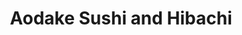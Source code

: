 ---
layout: place
title: "Aodake Sushi and Hibachi"
permalink: /illinois/darien/aodake-sushi-and-hibachi.html
stateAbbr: IL
stateName: Illinois
cityName: Darien
seo:
  name: "Aodake Sushi and Hibachi"
  type: Restaurant
  links: null
description: "Aodake Sushi and Hibachi serves delicious sushi in Darien, Illinois. Try fresh Japanese dishes for a great dining experience. "
place_id: ChIJqaAlWfFPDogRoWV9PkEAkwc
photos:
  - name: >-
      places/ChIJqaAlWfFPDogRoWV9PkEAkwc/photos/AeeoHcIOgJmlGOPJh5gKfDgHQm19Md4buLtU4QsXxn6XeuPOdaux7Z7Z0iX5pCG0unY7e0Fbf2Q69fDZzmTev6fZl2cnbBZmIB1qYn8Xh9FkUiINJtUiCAEchdN2fKKYH6xoBYkmMuap87AuwqX_ldlIqTcfdt_YAG4M19uzoJEvD9d2udmjAzoAOyA-oyAQg-IpOyYBbXxLhWcMEXBVU7OVX0qGPZ2kf4qBE8Ue9GBpEgC4TIMiqH5IStQIqIu6nH3QFgEZZB7xSzXN9pySZsMneswbv9J_6TGBe5MbQJkCd-Jayg
    widthPx: 4800
    heightPx: 3200
    authorAttributions:
      - displayName: Aodake Sushi and Hibachi
        uri: https://maps.google.com/maps/contrib/105463443194308280190
        photoUri: >-
          https://lh3.googleusercontent.com/a-/ALV-UjXk6XGkvQUBq8LHipz7eW_NtTuOrs3FJjcuK_Z0uTrjkCz4T0M=s100-p-k-no-mo
    flagContentUri: >-
      https://www.google.com/local/imagery/report/?cb_client=maps_api_places.places_api&image_key=!1e10!2sAF1QipOrjBbK84AFKbR9A5Jx-zzlHqqfgmoEAPqUwtq6&hl=en-US
    googleMapsUri: >-
      https://www.google.com/maps/place//data=!3m4!1e2!3m2!1sAF1QipOrjBbK84AFKbR9A5Jx-zzlHqqfgmoEAPqUwtq6!2e10!4m2!3m1!1s0x880e4ff15925a0a9:0x79300413e7d65a1
  - name: >-
      places/ChIJqaAlWfFPDogRoWV9PkEAkwc/photos/AeeoHcLrp463AMrQaI1cPxTEOcxJSInmuWfbnkWeLWOssV0Qebo3mI4riGkn42AtXADibjpk9bw3cwSbpGNN1G90v7FfuEXDauxkUeP4FQgbofU9XuTXSZIoZFDqZPJHyJQ4nq1PIThxBEFRqTUuLNbxgUVxR3ZorR8pWUzwIceeYJVeycwhvfKeOmr-FhqNSpQv8eoRhIKywBnf5Ws63HcNNVuKjSOLt7RMZVvtdDRkotAmfBCb7ohkxmRz7B5KBpnk7lWg_KASJC20JvL1KhBX3-jd7BrQ-hpW3oGck2siFQuYoQ
    widthPx: 4800
    heightPx: 3200
    authorAttributions:
      - displayName: Aodake Sushi and Hibachi
        uri: https://maps.google.com/maps/contrib/105463443194308280190
        photoUri: >-
          https://lh3.googleusercontent.com/a-/ALV-UjXk6XGkvQUBq8LHipz7eW_NtTuOrs3FJjcuK_Z0uTrjkCz4T0M=s100-p-k-no-mo
    flagContentUri: >-
      https://www.google.com/local/imagery/report/?cb_client=maps_api_places.places_api&image_key=!1e10!2sAF1QipMzJy0opmC2h9Ep2v2sG0byZwrnWxnv9COwoJ2I&hl=en-US
    googleMapsUri: >-
      https://www.google.com/maps/place//data=!3m4!1e2!3m2!1sAF1QipMzJy0opmC2h9Ep2v2sG0byZwrnWxnv9COwoJ2I!2e10!4m2!3m1!1s0x880e4ff15925a0a9:0x79300413e7d65a1
  - name: >-
      places/ChIJqaAlWfFPDogRoWV9PkEAkwc/photos/AeeoHcLY9geqlREAnYyinqhXIxbFjjF0XjFZsWhfU8Gn73zp9nOf8OpHRYe3Pl7j_sJ7e8EmK7Zai3Pb7tj4TtAYK4rsnIam6vHZFIQOboT_gIWWnCYZ1ZpqB12x-liILVOME_V6bUhsqHXO_ZV2l7MJmjnWiUaIWEMk17xRcwQ-YMora3nrYL9_0AmCViJChNNhdWoFeO_P9c5F0_bPSxYp5VHrpBY6pP-BkMmyaLhtSLnfEKc0t-mSFjcnfSTn3vDDr-DUPhoe81eSencYIX0T3cBDx7BvHPslr_h0c8fHHmzW93eGO3L2a2s9cGMG6rq69q5qxy2ai3Iy2-LXDQ_99CFZRdvSgZZ5jn0KUBMKI6aNB0L8ogco3gSFC0MkmDRMIr1NYBXUCjs847mWQMzMmAFVo3TKoydlTDziN_tYVwrtSvCN
    widthPx: 3000
    heightPx: 4000
    authorAttributions:
      - displayName: L Emde
        uri: https://maps.google.com/maps/contrib/112215819381065223667
        photoUri: >-
          https://lh3.googleusercontent.com/a-/ALV-UjVE4Yyy8NbyFAEkcQfrDq2gNRZf-_3bJh_PTtoud3pfZ4s8qs97=s100-p-k-no-mo
    flagContentUri: >-
      https://www.google.com/local/imagery/report/?cb_client=maps_api_places.places_api&image_key=!1e10!2sCIHM0ogKEICAgIDz8MP9sgE&hl=en-US
    googleMapsUri: >-
      https://www.google.com/maps/place//data=!3m4!1e2!3m2!1sCIHM0ogKEICAgIDz8MP9sgE!2e10!4m2!3m1!1s0x880e4ff15925a0a9:0x79300413e7d65a1
  - name: >-
      places/ChIJqaAlWfFPDogRoWV9PkEAkwc/photos/AeeoHcJvfMrMzCjTiRknI-u1hYjWjQmcV_QHWsGMGpSdlSoyOS2LV24dKFOZLGqpSFrwsDhbHhsBgb-LPqu8LHLYrfr2kl7s-kbnDD9SUE6aBRXd3HfMWK_PJvdTWPPEdN6P0BbE9bWwe4wlsctVyyw3e542EsWSNjb4Q9wkF-RRkxlopgJ0BG65tOmIVe0ycf1HsMSQOSd69ZyLUzg1iRLsFa_RApnlyx7gxzHsauZJG3ukjjkIkbLAj3GyihIZTBp5-_6PUTJ-ws2BO1LdvP5H40-5blW7BCn6cjM8b2t2ulEXsKjTB-hDkxLFRx2ao8_49I-x9R85YZvyOf1MRcR6lzP0x9JX1VjrqwDiIRfjj_mzN-duQfJ45eAaZ733Qfm3HD7mT1pXSM-VF85YbboX3AH7MOodY0WzLeHYTL2Tko-l12w
    widthPx: 3024
    heightPx: 4032
    authorAttributions:
      - displayName: Posh Brown
        uri: https://maps.google.com/maps/contrib/100474630694858219205
        photoUri: >-
          https://lh3.googleusercontent.com/a-/ALV-UjXisuYX2wkUWFDRcwUub3zJI_DAVt54gfPukK-61WgjA6NKQic=s100-p-k-no-mo
    flagContentUri: >-
      https://www.google.com/local/imagery/report/?cb_client=maps_api_places.places_api&image_key=!1e10!2sCIHM0ogKEICAgIDO2Iyz6QE&hl=en-US
    googleMapsUri: >-
      https://www.google.com/maps/place//data=!3m4!1e2!3m2!1sCIHM0ogKEICAgIDO2Iyz6QE!2e10!4m2!3m1!1s0x880e4ff15925a0a9:0x79300413e7d65a1
  - name: >-
      places/ChIJqaAlWfFPDogRoWV9PkEAkwc/photos/AeeoHcLdgkxCcx0WOxZg7o3NhJ1_hM6W4twEBAg7KvySfhsfzvP0IYZveFOnu83kW0Geiz2rfi0mLE8O46MhZoe3amCJr_qLRWYv0IgJ8m3alfo29IUYFXkEK3df_wpyuoysNSxIosN_YvrzFQu6ARYveiBVNXCdnV1WqAOLVGxMrgICvN-Itkn5cEl5HQNxM_gPUZb7Y9YwT229kT2r05_eW7GeXQZoRQ44zlDxVxac3vdosL9iZqp39guyVM8mCLf5PfgShC7_YhM-tUB83Pnr3kElYJFNupiguR9ctLyp6dvRLQbi8qmD65wi0ridrIp7qQch0mU_XxSBU9WvxRhecxYLrCo5tu8ta2HSgDbmdpWNlryK__qUTLnGTjvagEDj1oZvzUWIvugcnCxoKSrD2DIyI3kdZKDRcQQOCAnXNJ90Nw
    widthPx: 4032
    heightPx: 3024
    authorAttributions:
      - displayName: Chien-Yu Chen
        uri: https://maps.google.com/maps/contrib/102520555739402326856
        photoUri: >-
          https://lh3.googleusercontent.com/a-/ALV-UjVRCHyUy0AHtqV_ferE_p3YFfU_brStDMb_0OSHDyn640-zmh89=s100-p-k-no-mo
    flagContentUri: >-
      https://www.google.com/local/imagery/report/?cb_client=maps_api_places.places_api&image_key=!1e10!2sCIHM0ogKEICAgIDauP-ySw&hl=en-US
    googleMapsUri: >-
      https://www.google.com/maps/place//data=!3m4!1e2!3m2!1sCIHM0ogKEICAgIDauP-ySw!2e10!4m2!3m1!1s0x880e4ff15925a0a9:0x79300413e7d65a1
  - name: >-
      places/ChIJqaAlWfFPDogRoWV9PkEAkwc/photos/AeeoHcKmBGuFiNh8_Kag894jy6Ih6AROrBtfEewFUoXvszsOkzXFSynOeUk6ZTjImeH2D1NWUEuT7KqQduzYX32S_zpfIX6ZukjS41z9Ayshkp4rd1n3Ob8jJe-aY8uFZKKfstwx0CI6livNJjxZSOddlD26jXBV5xXxraXoSjVI3r0xTMS_AhIZ3YbXPWLqjx_zL4oFXRu_52afc5c4fJdhbO9ohLiuj7YMA2lchEjN-FgNvzwsmG-X8p32sqC3SFdfUtfxzLh4QzrFoYFxSa6DGebQPkzXLNaLkoQ0DdzeYLKfI_HKrhkw0llEeCu_K2gFOjvKdS2EfsvN8QUfrzzKeMr1OzMscwjqWKQcq89Cm0IYGYWyF-yuqzW4cSDkPmLXr8BSW-BEVNPQeeSkEyU_7RIO31IukLOyJHHDqUQ45dk
    widthPx: 3000
    heightPx: 4000
    authorAttributions:
      - displayName: Kimberly Kimberly
        uri: https://maps.google.com/maps/contrib/104726746075379917234
        photoUri: >-
          https://lh3.googleusercontent.com/a-/ALV-UjVp2CO-4sqgdQ4hjqwtDODxsJB6X476K5v8pbOZ87lE6eT1hoz3pg=s100-p-k-no-mo
    flagContentUri: >-
      https://www.google.com/local/imagery/report/?cb_client=maps_api_places.places_api&image_key=!1e10!2sCIHM0ogKEICAgIDD1o3tSQ&hl=en-US
    googleMapsUri: >-
      https://www.google.com/maps/place//data=!3m4!1e2!3m2!1sCIHM0ogKEICAgIDD1o3tSQ!2e10!4m2!3m1!1s0x880e4ff15925a0a9:0x79300413e7d65a1
  - name: >-
      places/ChIJqaAlWfFPDogRoWV9PkEAkwc/photos/AeeoHcKTQKlCF7dMP0A47i_1jq73alWr-vwguGlimK8IFRCOKgB_Xlm1RNf2UkprCf2zHIminMb8cvMvpAAy-7mLMP0GlNnpver7gI0p8eWG4N0oXxFoaHmCs4nnRoh4YYkygxAYE2B0R-s8oomOfpjSGmKgZfKsQw3sWX40Qo9NspG5F3J1BbvNSC8CQ_hyMrlDUUTMSgmPYfeg2fz_jGLENcc3d7DMgBZ82ZyK0Q-pUGdjMKHs8ZQF0tH4aJ4GtuhRMX7SaKy4sbx9IiA_zgld9TpTyA9cq5KYxFicHv4FIrsLMnVhYS9rkLXjTiejo1HzrARlHf0zs1hazbkSqdELOgx7ysS4k7GlvtHi0nr3D3X7DBAJ53EPaH4OyLCwgapoNpcZjDAyJqgEDNORDudHjCdRY0Oiiot598hTapTwTvdNqA
    widthPx: 4800
    heightPx: 3179
    authorAttributions:
      - displayName: American Marketing & Publishing
        uri: https://maps.google.com/maps/contrib/116364073179779635861
        photoUri: >-
          https://lh3.googleusercontent.com/a/ACg8ocICc7TkOsKu-uT8UwRwv6vgMMNpRQhTQAaM00Gj5LOH4f_Qcg=s100-p-k-no-mo
    flagContentUri: >-
      https://www.google.com/local/imagery/report/?cb_client=maps_api_places.places_api&image_key=!1e10!2sCIHM0ogKEICAgID0x4ekFQ&hl=en-US
    googleMapsUri: >-
      https://www.google.com/maps/place//data=!3m4!1e2!3m2!1sCIHM0ogKEICAgID0x4ekFQ!2e10!4m2!3m1!1s0x880e4ff15925a0a9:0x79300413e7d65a1
  - name: >-
      places/ChIJqaAlWfFPDogRoWV9PkEAkwc/photos/AeeoHcKFn5r5OXeb0m871tdwbb3BbJNZ30mnYBD7Hu95BM7b-b9CsSLznUgausePdSuputW_BFSdhEVGxTnR-ZUcmBJDWIwsGflr9_d15xZiUxHFRjtAl3yGq3DdyHXVk_ieIi9MyyxeK2RaHMCWT46mR1tsYr-2NHo95JQKlBIGSYx64_nwOO6KDopmDX1T6XOCgaDdumGoXxdy9zclxG8lHuL9LCkR55JgM80kbq4yBXb0i2GdU5j7u-24Ry6PwnuQLhcTiYJujAOntG-0-EeqbyNRBB8qFy-uW0Knzw5wYv0Fk6VYrmGgLUXTFGCEF5D62Xq_M2dCD9sS-gLZsGDd0wvcCH1QCwYSlpdlPQBiiMAxYzjAbb-IgtZj3DAcO3Pp9nxW4Ej2ypKwhPmRpxAlNm7xPUYQvzcJgTDKFtDXg-YE0g
    widthPx: 3024
    heightPx: 4032
    authorAttributions:
      - displayName: Victoria Hinderliter
        uri: https://maps.google.com/maps/contrib/108370782902745885835
        photoUri: >-
          https://lh3.googleusercontent.com/a-/ALV-UjXVH-xEtQLHF34pkB9QvNy6pUDM6QotalCNqnNQYaFFuGTZrne6=s100-p-k-no-mo
    flagContentUri: >-
      https://www.google.com/local/imagery/report/?cb_client=maps_api_places.places_api&image_key=!1e10!2sCIHM0ogKEICAgIDEw4WAdA&hl=en-US
    googleMapsUri: >-
      https://www.google.com/maps/place//data=!3m4!1e2!3m2!1sCIHM0ogKEICAgIDEw4WAdA!2e10!4m2!3m1!1s0x880e4ff15925a0a9:0x79300413e7d65a1
  - name: >-
      places/ChIJqaAlWfFPDogRoWV9PkEAkwc/photos/AeeoHcJV-8bFyVCXHJ9xIwNlgLc24AY669GOSt_zBux7pClLfEyHM9jM0FOxva7Mk1MMSA-XtRhvqPnIkUauBxLzIw0jfLJxazmpMRHnC6ctWOxk7Oyd1eJtEspluGssVBgRSUXr4kbHH3euYLqzUOUEVYQo5uP1FqjE1t9130AtkwHn0VwUql1tfbYGila5SB2a7ST3pbm94DO4n5yvlMUbWqrX50461X-3X4-xQq7Qcl8mhHkdNlRBvISuznVv7u17STMhjQF8xcPOnLcPXJNe3GVeXDBWFb6oCvf0XeSPrVefnl0wmdm2R_qry5vcAWKHyMmeFAv2VQB4zH9Nmu8lVCsmkBC_RVqAGWY4-QJiSokTP149b3eN-jTBvDanN7dn5FQrvZBsfpd-FhhvggENddmyM7nH5Kn4A6hZjOoVbiAMxw
    widthPx: 3024
    heightPx: 4032
    authorAttributions:
      - displayName: Steve W.
        uri: https://maps.google.com/maps/contrib/117198040487424909679
        photoUri: >-
          https://lh3.googleusercontent.com/a-/ALV-UjUFNX4rJK6ZZkO4uTeII8UxOb3nVJ4wK0F5UFpOaEHvfp2NTgcOCw=s100-p-k-no-mo
    flagContentUri: >-
      https://www.google.com/local/imagery/report/?cb_client=maps_api_places.places_api&image_key=!1e10!2sCIHM0ogKEICAgIDC0q2wRg&hl=en-US
    googleMapsUri: >-
      https://www.google.com/maps/place//data=!3m4!1e2!3m2!1sCIHM0ogKEICAgIDC0q2wRg!2e10!4m2!3m1!1s0x880e4ff15925a0a9:0x79300413e7d65a1
  - name: >-
      places/ChIJqaAlWfFPDogRoWV9PkEAkwc/photos/AeeoHcI0uxK6B9V2XlQR_QM4FrEag83R_Gx25ccKFDOI6RIJHJZ7da36K2eOoEavFJniNpj6kage0Ug7MJzOKbNpxou0p14s7nTqLYtaNLrtEHza4Swf-bMhJy5s5AYkiLknOGrktybWJ7gyqb4sBTMLvWJxpCZSjZngZEB9Rqv-Io1FhacG2-Rc901rpvotDkcM75CWElhfGFtHIm8eVkzyG104XERNcD5fRWUBG8YZcJRQ9_sS0poBzn17brWaSoWb2KnrWoOHvhNuJ5mkmY5gHslHaoL1frLCyDldomEnnbY97g
    widthPx: 4800
    heightPx: 3200
    authorAttributions:
      - displayName: Aodake Sushi and Hibachi
        uri: https://maps.google.com/maps/contrib/105463443194308280190
        photoUri: >-
          https://lh3.googleusercontent.com/a-/ALV-UjXk6XGkvQUBq8LHipz7eW_NtTuOrs3FJjcuK_Z0uTrjkCz4T0M=s100-p-k-no-mo
    flagContentUri: >-
      https://www.google.com/local/imagery/report/?cb_client=maps_api_places.places_api&image_key=!1e10!2sAF1QipPAioEUg3CZ1Kh1vRUup-gYFN1gM25HYYMoRd8w&hl=en-US
    googleMapsUri: >-
      https://www.google.com/maps/place//data=!3m4!1e2!3m2!1sAF1QipPAioEUg3CZ1Kh1vRUup-gYFN1gM25HYYMoRd8w!2e10!4m2!3m1!1s0x880e4ff15925a0a9:0x79300413e7d65a1
address: 2129 75th St, Darien, IL 60561, USA
street: 2129 75th St
city: Darien
state: IL
zip: '60561'
country: USA
neighborhood: null
latitude: '41.749061'
longitude: '-87.997335'
accessibility_options:
  wheelchairAccessibleParking: true
  wheelchairAccessibleEntrance: true
  wheelchairAccessibleRestroom: true
  wheelchairAccessibleSeating: true
business_status: OPERATIONAL
name: Aodake Sushi and Hibachi
google_maps_links:
  directionsUri: >-
    https://www.google.com/maps/dir//''/data=!4m7!4m6!1m1!4e2!1m2!1m1!1s0x880e4ff15925a0a9:0x79300413e7d65a1!3e0
  placeUri: https://maps.google.com/?cid=545780260063241633
  writeAReviewUri: >-
    https://www.google.com/maps/place//data=!4m3!3m2!1s0x880e4ff15925a0a9:0x79300413e7d65a1!12e1
  reviewsUri: >-
    https://www.google.com/maps/place//data=!4m4!3m3!1s0x880e4ff15925a0a9:0x79300413e7d65a1!9m1!1b1
  photosUri: >-
    https://www.google.com/maps/place//data=!4m3!3m2!1s0x880e4ff15925a0a9:0x79300413e7d65a1!10e5
primary_type: Japanese Restaurant
opening_hours:
  regular: null
  current: null
secondary_opening_hours:
  regular:
    weekdayDescriptions: null
    type: null
  current:
    weekdayDescriptions: null
    type: null
phone: null
price_level: null
price_range: null
rating: null
rating_count: 0
website: null
reviews: null
parking_options: null
payment_options: null
allow_dogs: null
curbside_pickup: null
delivery: null
dine_in: null
good_for_children: null
good_for_groups: null
good_for_sports: null
live_music: null
menu_for_children: null
outdoor_seating: null
reservable: null
restroom: null
serves_beer: null
serves_breakfast: null
serves_brunch: null
serves_cocktails: null
serves_coffee: null
serves_dinner: null
serves_dessert: null
serves_lunch: null
serves_vegetarian_food: null
serves_wine: null
takeout: null
update_category: essentials
summary: null

---